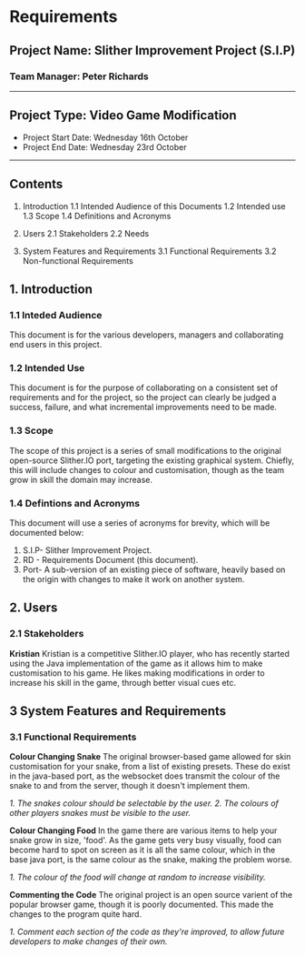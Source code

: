 # Requirements

## Project Name: Slither Improvement Project (S.I.P)
### Team Manager: Peter Richards
---

## Project Type: Video Game Modification
- Project Start Date: Wednesday 16th October
- Project End Date: Wednesday 23rd October
---

## Contents

1. Introduction
1.1 Intended Audience of this Documents
1.2 Intended use
1.3 Scope
1.4 Definitions and Acronyms

2. Users
2.1 Stakeholders
2.2 Needs

3. System Features and Requirements
3.1 Functional Requirements
3.2 Non-functional Requirements

## 1. Introduction

### 1.1 Inteded Audience

This document is for the various developers, managers and collaborating end users in this project.

### 1.2 Intended Use

This document is for the purpose of collaborating on a consistent set of requirements and for the project, so the project can clearly be judged a success, failure, and what incremental improvements need to be made.

### 1.3 Scope

The scope of this project is a series of small modifications to the original open-source Slither.IO port, targeting the existing graphical system. Chiefly, this will include changes to colour and customisation, though as the team grow in skill the domain may increase.

### 1.4 Defintions and Acronyms

This document will use a series of acronyms for brevity, which will be documented below:
1. S.I.P- Slither Improvement Project.
2. RD - Requirements Document (this document).
3. Port- A sub-version of an existing piece of software, heavily based on the origin with changes to make it work on another system.

## 2. Users

### 2.1 Stakeholders
**Kristian**
Kristian is a competitive Slither.IO player, who has recently started using the Java implementation of the game as it allows him to make customisation to his game. He likes making modifications in order to increase his skill in the game, through better visual cues etc.

## 3 System Features and Requirements

### 3.1 Functional Requirements

**Colour Changing Snake**
The original browser-based game allowed for skin customisation for your snake, from a list of existing presets. These do exist in the java-based port, as the websocket does transmit the colour of the snake to and from the server, though it doesn't implement them.

*1. The snakes colour should be selectable by the user.*
*2. The colours of other players snakes must be visible to the user.*

**Colour Changing Food**
In the game there are various items to help your snake grow in size, 'food'. As the game gets very busy visually, food can become hard to spot on screen as it is all the same colour, which in the base java port, is the same colour as the snake, making the problem worse.

*1. The colour of the food will change at random to increase visibility.*

**Commenting the Code**
The original project is an open source varient of the popular browser game, though it is poorly documented. This made the changes to the program quite hard.

*1. Comment each section of the code as they're improved, to allow future developers to make changes of their own.*